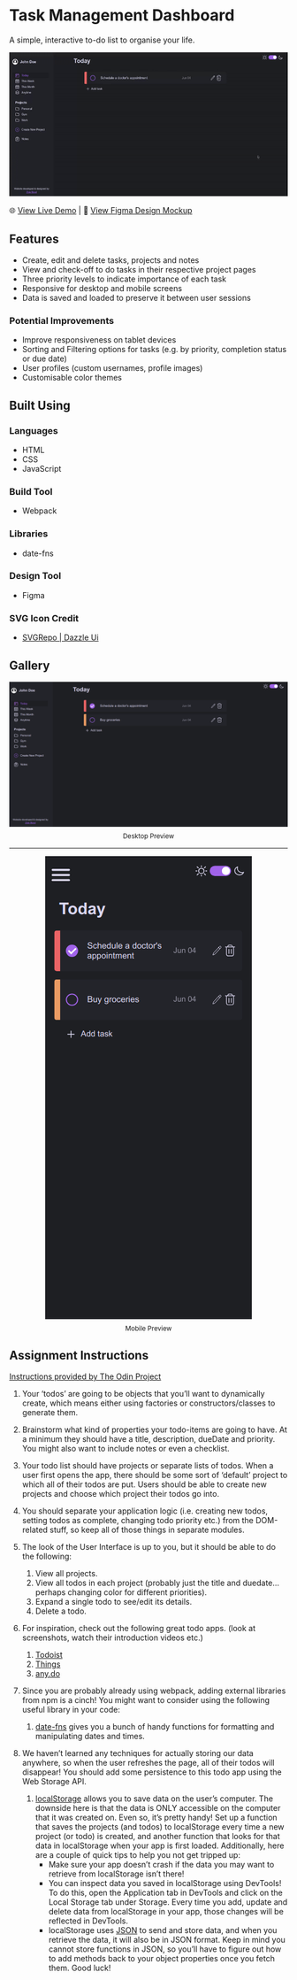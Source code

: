 # Task Management Dashboard
A simple, interactive to-do list to organise your life.

![Screen Recording Gif](screenshots/screen-recording.gif)

🌐 [View Live Demo](https://zoieboyd.github.io/to-do-list/) | 
🎨 [View Figma Design Mockup](https://www.figma.com/design/3jhehOV2ycHrYAki0lrGX2/To-Do?node-id=1-2&t=OoRPJhZvJ1eHEdcg-1)

## Features
* Create, edit and delete tasks, projects and notes
* View and check-off to do tasks in their respective project pages
* Three priority levels to indicate importance of each task
* Responsive for desktop and mobile screens
* Data is saved and loaded to preserve it between user sessions

### Potential Improvements
* Improve responsiveness on tablet devices
* Sorting and Filtering options for tasks (e.g. by priority, completion status or due date)
* User profiles (custom usernames, profile images)
* Customisable color themes

## Built Using
### Languages
* HTML
* CSS
* JavaScript
### Build Tool
* Webpack
### Libraries
* date-fns
### Design Tool
* Figma


### SVG Icon Credit
* [SVGRepo | Dazzle Ui](https://www.svgrepo.com/author/Dazzle%20UI/)

## Gallery
<div align="center">
<img src = "screenshots/desktop-screenshot.png" alt = "Desktop screenshot"><br>
<sub>Desktop Preview</sub>
<hr>
<img src = "screenshots/mobile-screenshot.png" alt = "Google Pixel 7 screenshot"><br>
<sub>Mobile Preview</sub>
</div>

## Assignment Instructions
[Instructions provided by The Odin Project](https://www.theodinproject.com/lessons/node-path-javascript-todo-list)
1. Your ‘todos’ are going to be objects that you’ll want to dynamically create, which means either using factories or constructors/classes to generate them.

2. Brainstorm what kind of properties your todo-items are going to have. At a minimum they should have a title, description, dueDate and priority. You might also want to include notes or even a checklist.

3. Your todo list should have projects or separate lists of todos. When a user first opens the app, there should be some sort of ‘default’ project to which all of their todos are put. Users should be able to create new projects and choose which project their todos go into.

4. You should separate your application logic (i.e. creating new todos, setting todos as complete, changing todo priority etc.) from the DOM-related stuff, so keep all of those things in separate modules.

5. The look of the User Interface is up to you, but it should be able to do the following:
    1. View all projects.
    2. View all todos in each project (probably just the title and duedate… perhaps changing color for different priorities).
    3. Expand a single todo to see/edit its details.
    4. Delete a todo.

6. For inspiration, check out the following great todo apps. (look at screenshots, watch their introduction videos etc.)
    1. [Todoist](https://en.todoist.com/)
    2. [Things](https://culturedcode.com/things/)
    3. [any.do](https://www.any.do/)

7. Since you are probably already using webpack, adding external libraries from npm is a cinch! You might want to consider using the following useful library in your code:
    1. [date-fns](https://github.com/date-fns/date-fns) gives you a bunch of handy functions for formatting and manipulating dates and times.

8. We haven’t learned any techniques for actually storing our data anywhere, so when the user refreshes the page, all of their todos will disappear! You should add some persistence to this todo app using the Web Storage API.
    1. [localStorage](https://developer.mozilla.org/en-US/docs/Web/API/Web_Storage_API/Using_the_Web_Storage_API) allows you to save data on the user’s computer. The downside here is that the data is ONLY accessible on the computer that it was created on. Even so, it’s pretty handy! Set up a function that saves the projects (and todos) to localStorage every time a new project (or todo) is created, and another function that looks for that data in localStorage when your app is first loaded. Additionally, here are a couple of quick tips to help you not get tripped up:
        * Make sure your app doesn’t crash if the data you may want to retrieve from localStorage isn’t there!
        * You can inspect data you saved in localStorage using DevTools! To do this, open the Application tab in DevTools and click on the Local Storage tab under Storage. Every time you add, update and delete data from localStorage in your app, those changes will be reflected in DevTools.
        * localStorage uses [JSON](https://developer.mozilla.org/en-US/docs/Web/JavaScript/Reference/Global_Objects/JSON) to send and store data, and when you retrieve the data, it will also be in JSON format. Keep in mind you cannot store functions in JSON, so you’ll have to figure out how to add methods back to your object properties once you fetch them. Good luck!